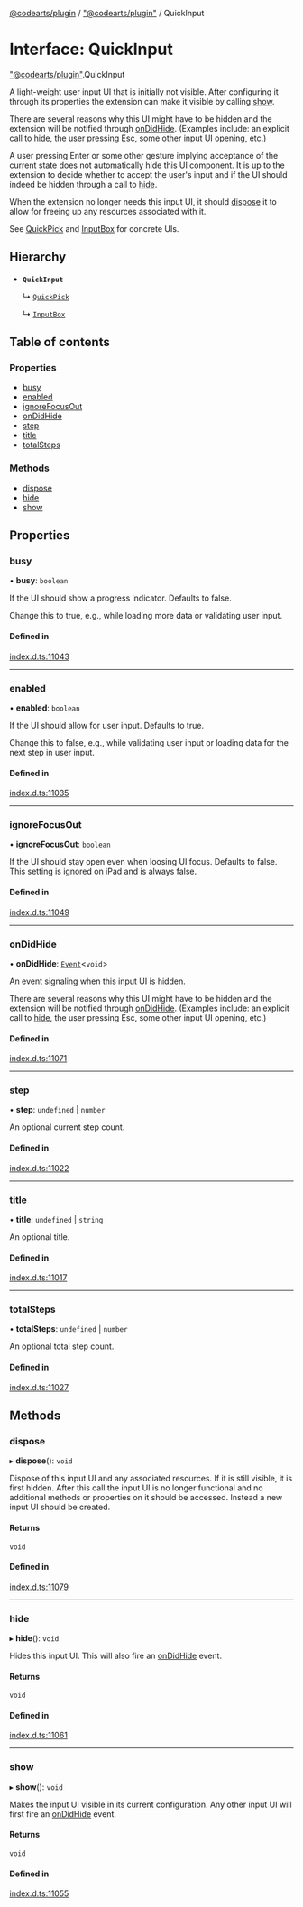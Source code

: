 [@codearts/plugin](../README.md) / ["@codearts/plugin"](../modules/_codearts_plugin_.md) / QuickInput

# Interface: QuickInput

["@codearts/plugin"](../modules/_codearts_plugin_.md).QuickInput

A light-weight user input UI that is initially not visible. After
configuring it through its properties the extension can make it
visible by calling [show](codearts_plugin_.QuickInput.md#show).

There are several reasons why this UI might have to be hidden and
the extension will be notified through [onDidHide](codearts_plugin_.QuickInput.md#ondidhide).
(Examples include: an explicit call to [hide](codearts_plugin_.QuickInput.md#hide),
the user pressing Esc, some other input UI opening, etc.)

A user pressing Enter or some other gesture implying acceptance
of the current state does not automatically hide this UI component.
It is up to the extension to decide whether to accept the user's input
and if the UI should indeed be hidden through a call to [hide](codearts_plugin_.QuickInput.md#hide).

When the extension no longer needs this input UI, it should
[dispose](codearts_plugin_.QuickInput.md#dispose) it to allow for freeing up
any resources associated with it.

See [QuickPick](codearts_plugin_.QuickPick.md) and [InputBox](codearts_plugin_.InputBox.md) for concrete UIs.

## Hierarchy

- **`QuickInput`**

  ↳ [`QuickPick`](codearts_plugin_.QuickPick.md)

  ↳ [`InputBox`](codearts_plugin_.InputBox.md)

## Table of contents

### Properties

- [busy](codearts_plugin_.QuickInput.md#busy)
- [enabled](codearts_plugin_.QuickInput.md#enabled)
- [ignoreFocusOut](codearts_plugin_.QuickInput.md#ignorefocusout)
- [onDidHide](codearts_plugin_.QuickInput.md#ondidhide)
- [step](codearts_plugin_.QuickInput.md#step)
- [title](codearts_plugin_.QuickInput.md#title)
- [totalSteps](codearts_plugin_.QuickInput.md#totalsteps)

### Methods

- [dispose](codearts_plugin_.QuickInput.md#dispose)
- [hide](codearts_plugin_.QuickInput.md#hide)
- [show](codearts_plugin_.QuickInput.md#show)

## Properties

### busy

• **busy**: `boolean`

If the UI should show a progress indicator. Defaults to false.

Change this to true, e.g., while loading more data or validating
user input.

#### Defined in

[index.d.ts:11043](https://github.com/huaweicloud/cloudide-plugin-api/blob/a055dd0/index.d.ts#L11043)

___

### enabled

• **enabled**: `boolean`

If the UI should allow for user input. Defaults to true.

Change this to false, e.g., while validating user input or
loading data for the next step in user input.

#### Defined in

[index.d.ts:11035](https://github.com/huaweicloud/cloudide-plugin-api/blob/a055dd0/index.d.ts#L11035)

___

### ignoreFocusOut

• **ignoreFocusOut**: `boolean`

If the UI should stay open even when loosing UI focus. Defaults to false.
This setting is ignored on iPad and is always false.

#### Defined in

[index.d.ts:11049](https://github.com/huaweicloud/cloudide-plugin-api/blob/a055dd0/index.d.ts#L11049)

___

### onDidHide

• **onDidHide**: [`Event`](codearts_plugin_.Event.md)<`void`\>

An event signaling when this input UI is hidden.

There are several reasons why this UI might have to be hidden and
the extension will be notified through [onDidHide](codearts_plugin_.QuickInput.md#ondidhide).
(Examples include: an explicit call to [hide](codearts_plugin_.QuickInput.md#hide),
the user pressing Esc, some other input UI opening, etc.)

#### Defined in

[index.d.ts:11071](https://github.com/huaweicloud/cloudide-plugin-api/blob/a055dd0/index.d.ts#L11071)

___

### step

• **step**: `undefined` \| `number`

An optional current step count.

#### Defined in

[index.d.ts:11022](https://github.com/huaweicloud/cloudide-plugin-api/blob/a055dd0/index.d.ts#L11022)

___

### title

• **title**: `undefined` \| `string`

An optional title.

#### Defined in

[index.d.ts:11017](https://github.com/huaweicloud/cloudide-plugin-api/blob/a055dd0/index.d.ts#L11017)

___

### totalSteps

• **totalSteps**: `undefined` \| `number`

An optional total step count.

#### Defined in

[index.d.ts:11027](https://github.com/huaweicloud/cloudide-plugin-api/blob/a055dd0/index.d.ts#L11027)

## Methods

### dispose

▸ **dispose**(): `void`

Dispose of this input UI and any associated resources. If it is still
visible, it is first hidden. After this call the input UI is no longer
functional and no additional methods or properties on it should be
accessed. Instead a new input UI should be created.

#### Returns

`void`

#### Defined in

[index.d.ts:11079](https://github.com/huaweicloud/cloudide-plugin-api/blob/a055dd0/index.d.ts#L11079)

___

### hide

▸ **hide**(): `void`

Hides this input UI. This will also fire an [onDidHide](codearts_plugin_.QuickInput.md#ondidhide)
event.

#### Returns

`void`

#### Defined in

[index.d.ts:11061](https://github.com/huaweicloud/cloudide-plugin-api/blob/a055dd0/index.d.ts#L11061)

___

### show

▸ **show**(): `void`

Makes the input UI visible in its current configuration. Any other input
UI will first fire an [onDidHide](codearts_plugin_.QuickInput.md#ondidhide) event.

#### Returns

`void`

#### Defined in

[index.d.ts:11055](https://github.com/huaweicloud/cloudide-plugin-api/blob/a055dd0/index.d.ts#L11055)
